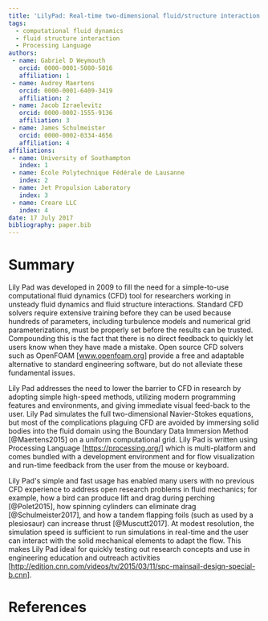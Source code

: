 ```yaml
---
title: 'LilyPad: Real-time two-dimensional fluid/structure interaction simulations written in Processing'
tags:
  - computational fluid dynamics
  - fluid structure interaction
  - Processing Language
authors:
 - name: Gabriel D Weymouth
   orcid: 0000-0001-5080-5016
   affiliation: 1
 - name: Audrey Maertens
   orcid: 0000-0001-6409-3419
   affiliation: 2
 - name: Jacob Izraelevitz
   orcid: 0000-0002-1555-9136
   affiliation: 3
 - name: James Schulmeister
   orcid: 0000-0002-0334-4656
   affiliation: 4
affiliations:
 - name: University of Southampton
   index: 1
 - name: École Polytechnique Fédérale de Lausanne
   index: 2
 - name: Jet Propulsion Laboratory
   index: 3
 - name: Creare LLC
   index: 4
date: 17 July 2017
bibliography: paper.bib
---
```


# Summary

Lily Pad was developed in 2009 to fill the need for a simple-to-use computational fluid dynamics (CFD) tool for researchers working in unsteady fluid dynamics and fluid structure interactions. Standard CFD solvers require extensive training before they can be used because hundreds of parameters, including turbulence models and numerical grid parameterizations, must be properly set before the results can be trusted. Compounding this is the fact that there is no direct feedback to quickly let users know when they have made a mistake. Open source CFD solvers such as OpenFOAM [www.openfoam.org] provide a free and adaptable alternative to standard engineering software, but do not alleviate these fundamental issues.

Lily Pad addresses the need to lower the barrier to CFD in research by adopting simple high-speed methods, utilizing modern programming features and environments, and giving immediate visual feed-back to the user. Lily Pad simulates the full two-dimensional Navier-Stokes equations, but most of the complications plaguing CFD are avoided by immersing solid bodies into the fluid domain using the Boundary Data Immersion Method [@Maertens2015] on a uniform computational grid. Lily Pad is written using Processing Language [https://processing.org/] which is multi-platform and comes bundled with a development environment and for flow visualization and run-time feedback from the user from the mouse or keyboard. 

Lily Pad's simple and fast usage has enabled many users with no previous CFD experience to address open research problems in fluid mechanics; for example, how a bird can produce lift and drag during perching [@Polet2015], how spinning cylinders can eliminate drag [@Schulmeister2017], and how a tandem flapping foils (such as used by a plesiosaur) can increase thrust [@Muscutt2017]. At modest resolution, the simulation speed is sufficient to run simulations in real-time and the user can interact with the solid mechanical elements to adapt the flow. This makes Lily Pad ideal for quickly testing out research concepts and use in engineering education and outreach activities [http://edition.cnn.com/videos/tv/2015/03/11/spc-mainsail-design-special-b.cnn].

# References
